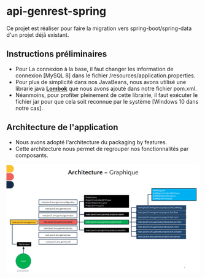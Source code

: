 # api-genrest-spring
Ce projet est réaliser pour faire la migration vers spring-boot/spring-data d'un projet déjâ existant.

## Instructions préliminaires
  - Pour La connexion à la base, il faut changer les information de connexion [MySQL 8] dans le fichier /resources/application.properties.
  - Pour plus de simplicité dans nos JavaBeans, nous avons utilisé une librarie java **[Lombok](https://projectlombok.org/)** que nous avons ajouté dans notre fichier pom.xml.
  - Néanmoins, pour profiter pleinement de cette librairie, il faut exécuter le fichier jar pour que cela soit reconnue par le système [Windows 10 dans notre cas].
## Architecture de l'application
- Nous avons adopté l'architecture du packaging by features.
- Cette architecture nous permet de regrouper nos fonctionnalités par composants.

![image de l'architecture](screenshots/features.png)
